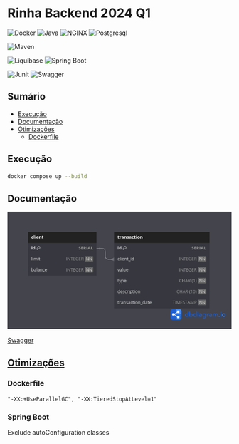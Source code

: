 # Rinha Backend 2024 Q1

![Docker](https://img.shields.io/badge/docker-2496ED?style=for-the-badge&logo=docker&logoColor=white)
![Java](https://img.shields.io/badge/java%2021-000000?style=for-the-badge&logo=openjdk&logoColor=white)
![NGINX](https://img.shields.io/badge/NGINX-009639?style=for-the-badge&logo=NGINX&logoColor=white)
![Postgresql](https://img.shields.io/badge/postgresql-4169E1?style=for-the-badge&logo=postgresql&logoColor=white)

![Maven](https://img.shields.io/badge/maven-C71A36?style=for-the-badge&logo=apachemaven&logoColor=white)

![Liquibase](https://img.shields.io/badge/liquibase-2962FF?style=for-the-badge&logo=liquibase&logoColor=white)
![Spring Boot](https://img.shields.io/badge/Spring%20Boot-6DB33F?style=for-the-badge&logo=springboot&logoColor=white)

![Junit](https://img.shields.io/badge/junit5-25A162?style=for-the-badge&logo=junit5&logoColor=white)
![Swagger](https://img.shields.io/badge/swagger-85EA2D?style=for-the-badge&logo=swagger&logoColor=black)

## Sumário
- [Execução](#execução)
- [Documentação](#documentação)
- [Otimizações](#otimizações)
  - [Dockerfile](#dockerfile)

## Execução

```bash
docker compose up --build
```

## Documentação
![ER](docs/ER.png)

[Swagger](docs/swagger.yml)

## [Otimizações](https://www.baeldung.com/spring-boot-startup-speed)

### Dockerfile
`"-XX:+UseParallelGC", "-XX:TieredStopAtLevel=1"`

### Spring Boot
Exclude autoConfiguration classes

